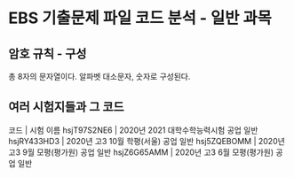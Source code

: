 # EBS 기출문제 파일 코드 분석 - 일반 과목
## 암호 규칙 - 구성
총 8자의 문자열이다.
알파벳 대소문자, 숫자로 구성된다.
## 여러 시험지들과 그 코드
코드      	| 시험 이름
hsjT97S2NE6	| 2020년 2021 대학수학능력시험 공업 일반
hsjRY433HD3	| 2020년 고3 10월 학평(서울) 공업 일반
hsj5ZQEBOMM	| 2020년 고3 9월 모평(평가원) 공업 일반
hsjZ6G65AMM	| 2020년 고3 6월 모평(평가원) 공업 일반
